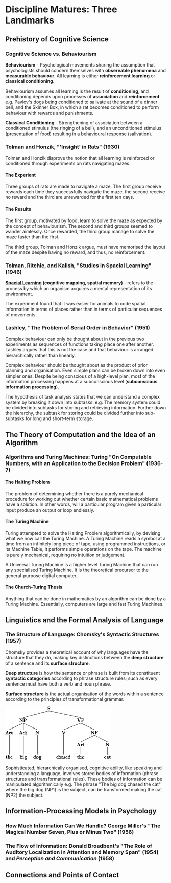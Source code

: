 # Discipline Matures: Three Landmarks

## Prehistory of Cognitive Science

### Cognitive Science vs. Behaviourism

**Behaviourism** - Psychological movements sharing the assumption that psychologists should concern themselves with **observable phenomena** and **measurable behaviour**. All learning is either **reinforcement learning** or **classical conditioning.**

Behaviourism assumes all learning is the result of **conditioning**, and conditioning depends upon processes of **association** and **reinforcement**. e.g. Pavlov's dogs being conditioned to salivate at the sound of a dinner bell, and the Skinner Box, in which a rat becomes conditioned to perform behaviour with rewards and punishments.

**Classical Conditioning** - Strengthening of association between a  conditioned stimulus (the ringing of a bell), and an unconditioned stimulus (presentation of food) resulting in a behavioural response (salivation). 

### Tolman and Honzik, "'Insight' in Rats" (1930)

Tolman and Honzik disprove the notion that all learning is reinforced or conditioned through experiments on rats navigating mazes.

#### The Experient

Three groups of rats are made to navigate a maze. The first group receive rewards each time they successfully navigate the maze, the second receive no reward and the third are unrewarded for the first ten days.

#### The Results

The first group, motivated by food, learn to solve the maze as expected by the concept of behaviourism. The second and third groups seemed to wander aimlessly. Once rewarded, the third group manage to solve the maze faster than the first. 

The third group, Tolman and Honzik argue, must have memorised the layout of the maze despite having no reward, and thus, no reinforcement.

### Tolman, Ritchie, and Kalish, "Studies in Spacial Learning" (1946)

****[**Spacial Learning**](https://link.springer.com/referenceworkentry/10.1007%2F978-1-4419-1428-6\_44)** (cognitive mapping, spatial memory)** - refers to the process by which an organism acquires a mental representation of its environment. 

The experiment found that it was easier for animals to code spatial information in terms of places rather than in terms of particular sequences of movements. 

### Lashley, "The Problem of Serial Order in Behavior" (1951)

Complex behaviour can only be thought about in the previous two experiments as sequences of functions taking place one after another. Lashley argues that this is not the case and that behaviour is arranged hierarchically rather than linearly.

Complex behaviour should be thought about as the product of prior planning and organisation. Even simple plans can be broken down into even simpler ones. Despite being conscious of a high-level plan, most of the information processing happens at a subconscious level (**subconscious information processing**). 

The hypothesis of task analysis states that we can understand a complex system by breaking it down into subtasks. e.g. The memory system could be divided into subtasks for storing and retrieving information. Further down the hierarchy, the subtask for storing could be divided further into sub-subtasks for long and short-term storage.

## The Theory of Computation and the Idea of an Algorithm

### Algorithms and Turing Machines: Turing "On Computable Numbers, with an Application to the Decision Problem" (1936-7)

#### The Halting Problem

The problem of determining whether there is a purely mechanical procedure for working out whether certain basic mathematical problems have a solution. In other words, will a particular program given a particular input produce an output or loop endlessly.

#### The Turing Machine

Turing attempted to solve the Halting Problem algorithmically, by devising what we now call the Turing Machine. A Turing Machine reads a symbol at a time from an infinitely long piece of tape, using programmed instructions, or its Machine Table, it performs simple operations on the tape. The machine is purely mechanical, requiring no intuition or judgement. 

A Universal Turing Machine is a higher level Turing Machine that can run any specialised Turing Machine. It is the theoretical precursor to the general-purpose digital computer. 

#### The Church-Turing Thesis

Anything that can be done in mathematics by an algorithm can be done by a Turing Machine. Essentially, computers are large and fast Turing Machines.

## Linguistics and the Formal Analysis of Language

### The Structure of Language: Chomsky's Syntactic Structures (1957)

Chomsky provides a theoretical account of why languages have the structure that they do, making key distinctions between the **deep structure** of a sentence and its **surface structure**.

**Deep structure** is how the sentence or phrase is built from its constituent **syntactic categories** according to phrase structure rules; such as every sentence must have both a verb and noun phrase.

**Surface structure** is the actual organisation of the words within a sentence according to the principles of transformational grammar.

![Phrase Structure Tree](../../../../.gitbook/assets/img16.gif)

Sophisticated, hierarchically organised, cognitive ability, like speaking and understanding a language, involves stored bodies of information (phrase structures and transformational rules). These bodies of information can be manipulated algorithmically e.g. The phrase "The big dog chased the cat" where the big dog (NP1) is the subject, can be transformed making the cat (NP2) the subject.

## Information-Processing Models in Psychology

### How Much Information Can We Handle? George Miller's "The Magical Number Seven, Plus or Minus Two" (1956)

### The Flow of Information: Donald Broadbent's "The Role of Auditory Localization in Attention and Memory Span" (1954) and _Perception and Communication_ (1958)

## Connections and Points of Contact
